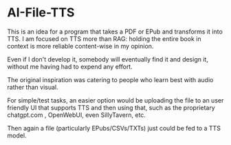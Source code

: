 # AI-File-TTS

This is an idea for a program that takes a PDF or EPub and transforms it into TTS. I am focused on TTS more than RAG: holding the entire book in context is more reliable content-wise in my opinion.

Even if I don't develop it, somebody will eventually find it and design it, without me having had to expend any effort.

The original inspiration was catering to people who learn best with audio rather than visual.

For simple/test tasks, an easier option would be uploading the file to an user friendly UI that supports TTS and then using that, such as the proprietary chatgpt.com , OpenWebUI, even SillyTavern, etc.

Then again a file (particularly EPubs/CSVs/TXTs) just could be fed to a TTS model.
